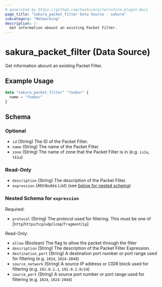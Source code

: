 ```yaml
---
# generated by https://github.com/hashicorp/terraform-plugin-docs
page_title: "sakura_packet_filter Data Source - sakura"
subcategory: "Networking"
description: |-
  Get information abount an existing Packet Filter.
---
```


# sakura_packet_filter (Data Source)

Get information abount an existing Packet Filter.

## Example Usage

```terraform
data "sakura_packet_filter" "foobar" {
  name = "foobar"
}
```

<!-- schema generated by tfplugindocs -->
## Schema

### Optional

- `id` (String) The ID of the Packet Filter.
- `name` (String) The name of the Packet Filter.
- `zone` (String) The name of zone that the Packet Filter is in (e.g. `is1a`, `tk1a`)

### Read-Only

- `description` (String) The description of the Packet Filter.
- `expression` (Attributes List) (see [below for nested schema](#nestedatt--expression))

<a id="nestedatt--expression"></a>
### Nested Schema for `expression`

Required:

- `protocol` (String) The protocol used for filtering. This must be one of [`http`/`https`/`tcp`/`udp`/`icmp`/`fragment`/`ip`]

Read-Only:

- `allow` (Boolean) The flag to allow the packet through the filter
- `description` (String) The description of the Packet Filter Expression.
- `destination_port` (String) A destination port number or port range used for filtering (e.g. `1024`, `1024-2048`)
- `source_network` (String) A source IP address or CIDR block used for filtering (e.g. `192.0.2.1`, `192.0.2.0/24`)
- `source_port` (String) A source port number or port range used for filtering (e.g. `1024`, `1024-2048`)
